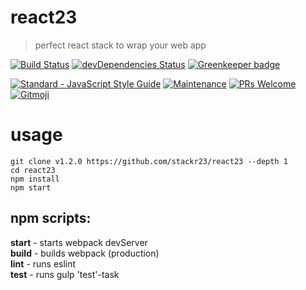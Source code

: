 # react23
> perfect react stack to wrap your web app

[![Build Status](https://travis-ci.com/stackr23/react23.svg?branch=master)](https://travis-ci.com/stackr23/react23)
[![devDependencies Status](https://david-dm.org/stackr23/react23/dev-status.svg)](https://david-dm.org/stackr23/react23?type=dev)
[![Greenkeeper badge](https://badges.greenkeeper.io/stackr23/react23.svg)](https://greenkeeper.io/)

<a href="https://standardjs.com"><img src="https://img.shields.io/badge/code_style-standard-brightgreen.svg" alt="Standard - JavaScript Style Guide"></a>
[![Maintenance][maintenance-img]][maintenance-url]
[![PRs Welcome][pr-welcome]](http://makeapullrequest.com)
<a href="https://gitmoji.carloscuesta.me">
    <img src="https://img.shields.io/badge/gitmoji-%20😜%20😍-FFDD67.svg?style=flat-square"
         alt="Gitmoji">
</a>

[maintenance-img]: https://img.shields.io/badge/Maintained%3F-yes-green.svg
[maintenance-url]: https://GitHub.com/Doubleu23/tailored-react-env/graphs/commit-activity
[pr-welcome]: https://img.shields.io/badge/PRs-welcome-brightgreen.svg?style=flat-square

# usage

```
git clone v1.2.0 https://github.com/stackr23/react23 --depth 1
cd react23
npm install
npm start 
```

## __npm scripts:__  
__start__ - starts webpack devServer  
__build__ - builds webpack (production)  
__lint__ - runs eslint  
__test__ - runs gulp 'test'-task  


